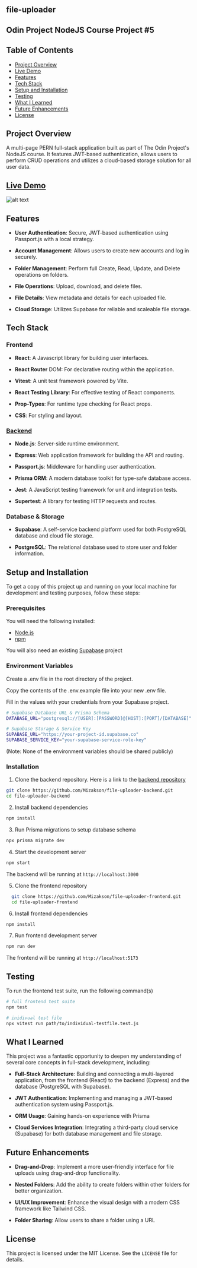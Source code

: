 ## file-uploader

## Odin Project NodeJS Course Project #5

## Table of Contents
* [Project Overview](#project-overview)
* [Live Demo](#live-demo)
* [Features](#features)
* [Tech Stack](#tech-stack)
* [Setup and Installation](#setup-and-installation)
* [Testing](#testing)
* [What I Learned](#what-i-learned)
* [Future Enhancements](#future-enhancements)
* [License](#license)

## Project Overview
  A multi-page PERN full-stack application built as part of The Odin Project's NodeJS course. It features JWT-based authentication, allows users to perform CRUD operations and utilizes a cloud-based storage solution for all user data.

  ## [Live Demo](https://mizakson-file-uploader.netlify.app/)
  ![alt text](path/to/img/here "Home page image preview")

## Features
  * __User Authentication__: Secure, JWT-based authentication using Passport.js with a local strategy.

  * __Account Management__: Allows users to create new accounts and log in securely.

  * __Folder Management__: Perform full Create, Read, Update, and Delete operations on folders.

  * __File Operations__: Upload, download, and delete files.

  * __File Details__: View metadata and details for each uploaded file.

  * __Cloud Storage__: Utilizes Supabase for reliable and scaleable file storage.

## Tech Stack

  ### Frontend
  * __React__: A Javascript library for building user interfaces.

  * __React Router__ DOM: For declarative routing within the application.

  * __Vitest__: A unit test framework powered by Vite.

  * __React Testing Library__: For effective testing of React components.

  * __Prop-Types__: For runtime type checking for React props.

  * __CSS__: For styling and layout.

  ### [Backend](https://github.com/Mizakson/file-uploader-backend)
  * __Node.js__: Server-side runtime environment.

  * __Express__: Web application framework for building the API and routing.

  * __Passport.js__: Middleware for handling user authentication.

  * __Prisma ORM__: A modern database toolkit for type-safe database access.

  * __Jest__: A JavaScript testing framework for unit and integration tests.

  * __Supertest__: A library for testing HTTP requests and routes.

  ### Database & Storage
  * __Supabase__: A self-service backend platform used for both PostgreSQL database and cloud file storage.

  * __PostgreSQL__: The relational database used to store user and folder information.


  ## Setup and Installation
  To get a copy of this project up and running on your local machine for development and testing purposes, follow these steps:

  ### Prerequisites
  You will need the following installed:
  
  * [Node.js](https://nodejs.org/en)
  * [npm](https://www.npmjs.com/)

  You will also need an existing [Supabase](https://supabase.com/) project
  
  
  ### Environment Variables
  Create a .env file in the root directory of the project.

  Copy the contents of the .env.example file into your new .env file.
  
  Fill in the values with your credentials from your Supabase project.

  ``` bash
  # Supabase Database URL & Prisma Schema
  DATABASE_URL="postgresql://[USER]:[PASSWORD]@[HOST]:[PORT]/[DATABASE]"

  # Supabase Storage & Service Key
  SUPABASE_URL="https://your-project-id.supabase.co"
  SUPABASE_SERVICE_KEY="your-supabase-service-role-key"
  
  ```
  (Note: None of the environment variables should be shared publicly)

  ### Installation
  1. Clone the backend repository. Here is a link to the [backend repository](https://github.com/Mizakson/file-uploader-backend)
  ``` bash
  git clone https://github.com/Mizakson/file-uploader-backend.git
  cd file-uploader-backend
  ```

  2. Install backend dependencies
  ``` bash
  npm install
  ```
  
  3. Run Prisma migrations to setup database schema
  ``` bash
  npx prisma migrate dev
  ```

  4. Start the development server
  ``` bash
  npm start
  ```

  The backend will be running at `http://localhost:3000`


  5. Clone the frontend repository
  ``` bash
    git clone https://github.com/Mizakson/file-uploader-frontend.git
    cd file-uploader-frontend
  ```

  6. Install frontend dependencies
  ``` bash
  npm install
  ```

  7. Run frontend development server
  ``` bash
  npm run dev
  ```

  The frontend will be running at `http://localhost:5173`

  ## Testing
  To run the frontend test suite, run the following command(s)
  ``` bash 
  # full frontend test suite
  npm test

  # inidivual test file
  npx vitest run path/to/individual-testfile.test.js
  ```

  ## What I Learned
  This project was a fantastic opportunity to deepen my understanding of several core concepts in full-stack development, including:
  
  * __Full-Stack Architecture__: Building and connecting a multi-layered application, from the frontend (React) to the backend (Express) and the database (PostgreSQL with Supabase).

  * __JWT Authentication__: Implementing and managing a JWT-based authentication system using Passport.js.

  * __ORM Usage__: Gaining hands-on experience with Prisma

  * __Cloud Services Integration__: Integrating a third-party cloud service (Supabase) for both database management and file storage.

  ## Future Enhancements
  
  * __Drag-and-Drop__: Implement a more user-friendly interface for file uploads using drag-and-drop functionality.

  * __Nested Folders__: Add the ability to create folders within other folders for better organization.
  
 * __UI/UX Improvement__: Enhance the visual design with a modern CSS framework like Tailwind CSS.

  * __Folder Sharing__: Allow users to share a folder using a URL

  ## License
  This project is licensed under the MIT License. See the `LICENSE` file for details.

